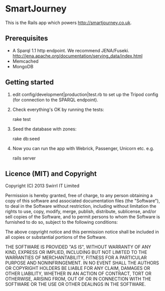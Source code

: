 # SmartJourney

This is the Rails app which powers http://smartjourney.co.uk.

## Prerequisites

- A Sparql 1.1 http endpoint. We recommend JENA/Fuseki. http://jena.apache.org/documentation/serving_data/index.html
- Memcached
- MongoDB

## Getting started

1. edit config/development|production|test.rb to set up the Tripod config (for connection to the SPARQL endpoint).

2. Check everything's OK by running the tests:

    rake test


3. Seed the database with zones:

    rake db:seed


4. Now you can run the app with Webrick, Passenger, Unicorn etc. e.g.

    rails server

## Licence (MIT) and Copyright

Copyright (C) 2013 Swirrl IT Limited

Permission is hereby granted, free of charge, to any person obtaining a copy of this software and associated documentation files (the "Software"), to deal in the Software without restriction, including without limitation the rights to use, copy, modify, merge, publish, distribute, sublicense, and/or sell copies of the Software, and to permit persons to whom the Software is furnished to do so, subject to the following conditions:

The above copyright notice and this permission notice shall be included in all copies or substantial portions of the Software.

THE SOFTWARE IS PROVIDED "AS IS", WITHOUT WARRANTY OF ANY KIND, EXPRESS OR IMPLIED, INCLUDING BUT NOT LIMITED TO THE WARRANTIES OF MERCHANTABILITY, FITNESS FOR A PARTICULAR PURPOSE AND NONINFRINGEMENT. IN NO EVENT SHALL THE AUTHORS OR COPYRIGHT HOLDERS BE LIABLE FOR ANY CLAIM, DAMAGES OR OTHER LIABILITY, WHETHER IN AN ACTION OF CONTRACT, TORT OR OTHERWISE, ARISING FROM, OUT OF OR IN CONNECTION WITH THE SOFTWARE OR THE USE OR OTHER DEALINGS IN THE SOFTWARE.
